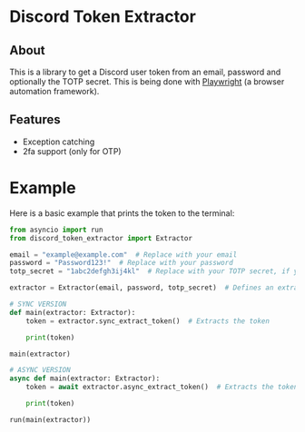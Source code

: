 # Discord Token Extractor
## About
This is a library to get a Discord user token from an email, password and optionally the TOTP secret. This is being done with [Playwright](https://playwright.dev/python/) (a browser automation framework).

## Features
- Exception catching
- 2fa support (only for OTP)

# Example
Here is a basic example that prints the token to the terminal:
```python
from asyncio import run
from discord_token_extractor import Extractor

email = "example@example.com"  # Replace with your email
password = "Password123!"  # Replace with your password
totp_secret = "1abc2defgh3ij4kl"  # Replace with your TOTP secret, if your account doesn't have 2fa you don't have to specify it as a parameter

extractor = Extractor(email, password, totp_secret)  # Defines an extractor

# SYNC VERSION
def main(extractor: Extractor):
    token = extractor.sync_extract_token()  # Extracts the token

    print(token)

main(extractor)

# ASYNC VERSION
async def main(extractor: Extractor):
    token = await extractor.async_extract_token()  # Extracts the token

    print(token)

run(main(extractor))
```

